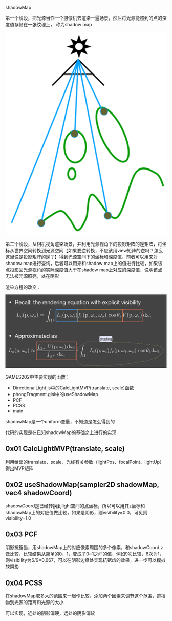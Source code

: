 shadowMap

第一个阶段，把光源当作一个摄像机去渲染一遍场景，然后将光源能照到的点的深度值存储在一张纹理上， 称为shadow map

![image-20220513101640352](https://raw.githubusercontent.com/Vio1ette/blog-img/main/image-20220513101640352.png)

第二个阶段，从相机视角渲染场景，并利用光源视角下的投影矩阵的逆矩阵，将坐标从世界空间转换到光源空间【如果要逆转换，不应该用view矩阵的逆吗？怎么这里说是投影矩阵的逆？】得到光源空间下的坐标和深度值，前者可以用来对shadow map进行查询，后者可以用来和shadow map上的值进行比较，如果该点投影回光源视角的实际深度值大于在shadow map上对应的深度值，说明该点无法被光源照亮，处在阴影

渲染方程的改变：

![image-20220418103352469](https://raw.githubusercontent.com/Vio1ette/blog-img/main/image-20220418103352469.png)

GAMES202中主要实现的函数：

- DirectionalLight.js中的CalcLightMVP(translate, scale)函数
- phongFragment.glsl中的useShadowMap
- PCF
- PCSS
- main

shadowMap是一个uniform变量，不知道是怎么得到的

代码的实现是在已知shadowMap的基础之上进行的实现

## 0x01 CalcLightMVP(translate, scale)

利用给出的translate，scale，光线有关参数（lightPos、focalPoint、lightUp）得出MVP矩阵

## 0x02 useShadowMap(sampler2D shadowMap, vec4 shadowCoord)

shadowCoord是已经转换到light空间的点坐标，所以可以用其z坐标和shadowMap上的对应值做比较，如果是阴影，则visibility=0.0，可见则visibility=1.0

## 0x03 PCF

阴影抗锯齿，用shadowMap上的对应像素周围的多个像素，和shadowCoord.z做比较，比较结果从简单的0，1，变成了0~1之间的值，例如9次比较，6次为1，则visibility为6/9=0.667，可以在阴影边缘处实现抗锯齿的效果，进一步可以模拟软阴影

## 0x04 PCSS

在shadowMap取多大的范围来一起作比较，添加两个因素来调节这个范围，遮挡物到光源的距离和光源的大小

可以实现，近处的阴影偏硬，远处的阴影偏软

